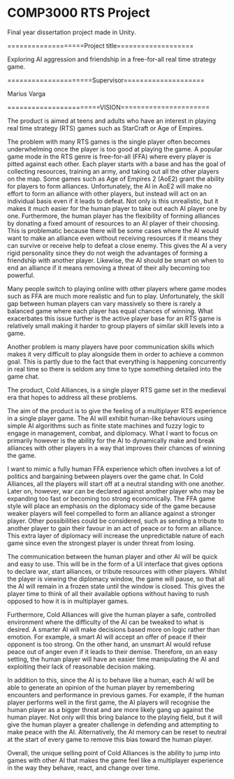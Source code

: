 # COMP3000 RTS Project
 Final year dissertation project made in Unity.

===================Project title===================

Exploring AI aggression and friendship in a free-for-all real time strategy game.

=====================Supervisor====================

Marius Varga

=======================VISION======================

The product is aimed at teens and adults who have an interest in playing real time strategy (RTS) games such as StarCraft or Age of Empires.

The problem with many RTS games is the single player often becomes underwhelming once the player is too good at playing the game. A popular game mode in the RTS genre is free-for-all (FFA) where every player is pitted against each other. Each player starts with a base and has the goal of collecting resources, training an army, and taking out all the other players on the map. Some games such as Age of Empires 2 (AoE2) grant the ability for players to form alliances. Unfortunately, the AI in AoE2 will make no effort to form an alliance with other players, but instead will act on an individual basis even if it leads to defeat. Not only is this unrealistic, but it makes it much easier for the human player to take out each AI player one by one. Furthermore, the human player has the flexibility of forming alliances by donating a fixed amount of resources to an AI player of their choosing. This is problematic because there will be some cases where the AI would want to make an alliance even without receiving resources if it means they can survive or receive help to defeat a close enemy. This gives the AI a very rigid personality since they do not weigh the advantages of forming a friendship with another player. Likewise, the AI should be smart on when to end an alliance if it means removing a threat of their ally becoming too powerful.

Many people switch to playing online with other players where game modes such as FFA are much more realistic and fun to play. Unfortunately, the skill gap between human players can vary massively so there is rarely a balanced game where each player has equal chances of winning. What exacerbates this issue further is the active player base for an RTS game is relatively small making it harder to group players of similar skill levels into a game.

Another problem is many players have poor communication skills which makes it very difficult to play alongside them in order to achieve a common goal. This is partly due to the fact that everything is happening concurrently in real time so there is seldom any time to type something detailed into the game chat. 

The product, Cold Alliances, is a single player RTS game set in the medieval era that hopes to address all these problems.

The aim of the product is to give the feeling of a multiplayer RTS experience in a single player game. The AI will exhibit human-like behaviours using simple AI algorithms such as finite state machines and fuzzy logic to engage in management, combat, and diplomacy. What I want to focus on primarily however is the ability for the AI to dynamically make and break alliances with other players in a way that improves their chances of winning the game.

I want to mimic a fully human FFA experience which often involves a lot of politics and bargaining between players over the game chat. In Cold Alliances, all the players will start off at a neutral standing with one another. Later on, however, war can be declared against another player who may be expanding too fast or becoming too strong economically. The FFA game style will place an emphasis on the diplomacy side of the game because weaker players will feel compelled to form an alliance against a stronger player. Other possibilities could be considered, such as sending a tribute to another player to gain their favour in an act of peace or to form an alliance. This extra layer of diplomacy will increase the unpredictable nature of each game since even the strongest player is under threat from losing.

The communication between the human player and other AI will be quick and easy to use. This will be in the form of a UI interface that gives options to declare war, start alliances, or tribute resources with other players. Whilst the player is viewing the diplomacy window, the game will pause, so that all the AI will remain in a frozen state until the window is closed. This gives the player time to think of all their available options without having to rush opposed to how it is in multiplayer games.

Furthermore, Cold Alliances will give the human player a safe, controlled environment where the difficulty of the AI can be tweaked to what is desired. A smarter AI will make decisions based more on logic rather than emotion. For example, a smart AI will accept an offer of peace if their opponent is too strong. On the other hand, an unsmart AI would refuse peace out of anger even if it leads to their demise. Therefore, on an easy setting, the human player will have an easier time manipulating the AI and exploiting their lack of reasonable decision making.

In addition to this, since the AI is to behave like a human, each AI will be able to generate an opinion of the human player by remembering encounters and performance in previous games. For example, if the human player performs well in the first game, the AI players will recognise the human player as a bigger threat and are more likely gang up against the human player. Not only will this bring balance to the playing field, but it will give the human player a greater challenge in defending and attempting to make peace with the AI. Alternatively, the AI memory can be reset to neutral at the start of every game to remove this bias toward the human player.

Overall, the unique selling point of Cold Alliances is the ability to jump into games with other AI that makes the game feel like a multiplayer experience in the way they behave, react, and change over time.
